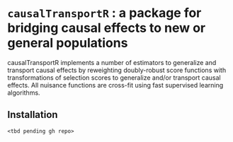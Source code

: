 # `causalTransportR` : a package for bridging causal effects to new or general populations

causalTransportR implements a number of estimators to generalize and transport causal effects by reweighting doubly-robust score functions with transformations of selection scores to generalize and/or transport causal effects. All nuisance functions are cross-fit using fast supervised learning algorithms.


## Installation

```
<tbd pending gh repo>
```
